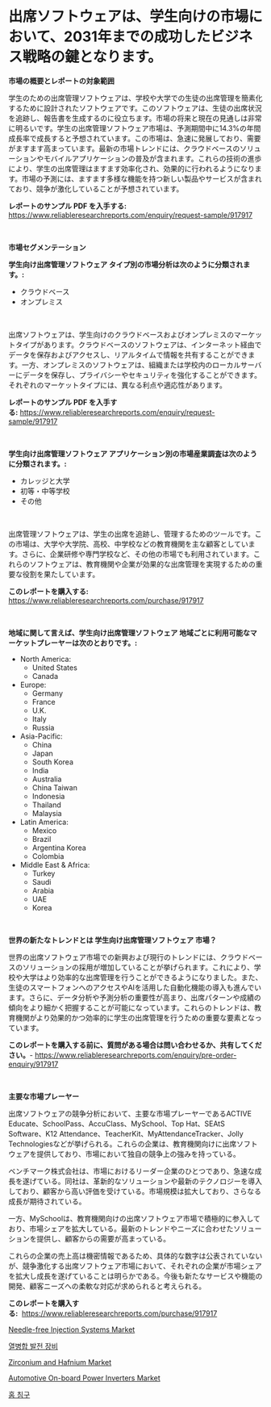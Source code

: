 <p><h1>出席ソフトウェアは、学生向けの市場において、2031年までの成功したビジネス戦略の鍵となります。</h1></p><p><strong>市場の概要とレポートの対象範囲</strong></p>
<p><p>学生のための出席管理ソフトウェアは、学校や大学での生徒の出席管理を簡素化するために設計されたソフトウェアです。このソフトウェアは、生徒の出席状況を追跡し、報告書を生成するのに役立ちます。市場の将来と現在の見通しは非常に明るいです。学生の出席管理ソフトウェア市場は、予測期間中に14.3%の年間成長率で成長すると予想されています。この市場は、急速に発展しており、需要がますます高まっています。最新の市場トレンドには、クラウドベースのソリューションやモバイルアプリケーションの普及が含まれます。これらの技術の進歩により、学生の出席管理はますます効率化され、効果的に行われるようになります。市場の予測には、ますます多様な機能を持つ新しい製品やサービスが含まれており、競争が激化していることが予想されています。</p></p>
<p><strong>レポートのサンプル PDF を入手する:</strong> <a href="https://www.reliableresearchreports.com/enquiry/request-sample/917917">https://www.reliableresearchreports.com/enquiry/request-sample/917917</a></p>
<p>&nbsp;</p>
<p><strong>市場セグメンテーション</strong></p>
<p><strong>学生向け出席管理ソフトウェア タイプ別の市場分析は次のように分類されます。:</strong></p>
<p><ul><li>クラウドベース</li><li>オンプレミス</li></ul></p>
<p>&nbsp;</p>
<p><p>出席ソフトウェアは、学生向けのクラウドベースおよびオンプレミスのマーケットタイプがあります。クラウドベースのソフトウェアは、インターネット経由でデータを保存およびアクセスし、リアルタイムで情報を共有することができます。一方、オンプレミスのソフトウェアは、組織または学校内のローカルサーバーにデータを保存し、プライバシーやセキュリティを強化することができます。それぞれのマーケットタイプには、異なる利点や適応性があります。</p></p>
<p><strong>レポートのサンプル PDF を入手する:</strong>&nbsp;<a href="https://www.reliableresearchreports.com/enquiry/request-sample/917917">https://www.reliableresearchreports.com/enquiry/request-sample/917917</a></p>
<p>&nbsp;</p>
<p><strong> 学生向け出席管理ソフトウェア アプリケーション別の市場産業調査は次のように分類されます。:</strong></p>
<p><ul><li>カレッジと大学</li><li>初等・中等学校</li><li>その他</li></ul></p>
<p>&nbsp;</p>
<p><p>出席管理ソフトウェアは、学生の出席を追跡し、管理するためのツールです。この市場は、大学や大学院、高校、中学校などの教育機関を主な顧客としています。さらに、企業研修や専門学校など、その他の市場でも利用されています。これらのソフトウェアは、教育機関や企業が効果的な出席管理を実現するための重要な役割を果たしています。</p></p>
<p><strong>このレポートを購入する:</strong>&nbsp; <a href="https://www.reliableresearchreports.com/purchase/917917">https://www.reliableresearchreports.com/purchase/917917</a></p>
<p>&nbsp;</p>
<p><strong>地域に関して言えば、学生向け出席管理ソフトウェア 地域ごとに利用可能なマーケットプレーヤーは次のとおりです。:</strong></p>
<p><ul>
    <li>
        North America:
        <ul>
            <li>United States</li>
            <li>Canada</li>
        </ul>
    </li>
    <li>
        Europe:
        <ul>
            <li>Germany</li>
            <li>France</li>
            <li>U.K.</li>
            <li>Italy</li>
            <li>Russia</li>
        </ul>
    </li>
    <li>
        Asia-Pacific:
        <ul>
            <li>China</li>
            <li>Japan</li>
            <li>South Korea</li>
            <li>India</li>
            <li>Australia</li>
            <li>China Taiwan</li>
            <li>Indonesia</li>
            <li>Thailand</li>
            <li>Malaysia</li>
        </ul>
    </li>
    <li>
        Latin America:
        <ul>
            <li>Mexico</li>
            <li>Brazil</li>
            <li>Argentina Korea</li>
            <li>Colombia</li>
        </ul>
    </li>
    <li>
        Middle East & Africa:
        <ul>
            <li>Turkey</li>
            <li>Saudi</li>
            <li>Arabia</li>
            <li>UAE</li>
            <li>Korea</li>
        </ul>
    </li>
    </ul></p>
<p>&nbsp;</p>
<p><strong>世界の新たなトレンドとは 学生向け出席管理ソフトウェア 市場？</strong></p>
<p><p>世界の出席ソフトウェア市場での新興および現行のトレンドには、クラウドベースのソリューションの採用が増加していることが挙げられます。これにより、学校や大学はより効率的な出席管理を行うことができるようになりました。また、生徒のスマートフォンへのアクセスやAIを活用した自動化機能の導入も進んでいます。さらに、データ分析や予測分析の重要性が高まり、出席パターンや成績の傾向をより細かく把握することが可能になっています。これらのトレンドは、教育機関がより効果的かつ効率的に学生の出席管理を行うための重要な要素となっています。</p></p>
<p><strong>このレポートを購入する前に、質問がある場合は問い合わせるか、共有してください。</strong>- <a href="https://www.reliableresearchreports.com/enquiry/pre-order-enquiry/917917">https://www.reliableresearchreports.com/enquiry/pre-order-enquiry/917917</a></p>
<p>&nbsp;</p>
<p><strong>主要な市場プレーヤー</strong></p>
<p><p>出席ソフトウェアの競争分析において、主要な市場プレーヤーであるACTIVE Educate、SchoolPass、AccuClass、MySchool、Top Hat、SEAtS Software、K12 Attendance、TeacherKit、MyAttendanceTracker、Jolly Technologiesなどが挙げられる。これらの企業は、教育機関向けに出席ソフトウェアを提供しており、市場において独自の競争上の強みを持っている。</p><p>ベンチマーク株式会社は、市場におけるリーダー企業のひとつであり、急速な成長を遂げている。同社は、革新的なソリューションや最新のテクノロジーを導入しており、顧客から高い評価を受けている。市場規模は拡大しており、さらなる成長が期待されている。</p><p>一方、MySchoolは、教育機関向けの出席ソフトウェア市場で積極的に参入しており、市場シェアを拡大している。最新のトレンドやニーズに合わせたソリューションを提供し、顧客からの需要が高まっている。</p><p>これらの企業の売上高は機密情報であるため、具体的な数字は公表されていないが、競争激化する出席ソフトウェア市場において、それぞれの企業が市場シェアを拡大し成長を遂げていることは明らかである。今後も新たなサービスや機能の開発、顧客ニーズへの柔軟な対応が求められると考えられる。</p></p>
<p><strong>このレポートを購入する:</strong>&nbsp;&nbsp;<a href="https://www.reliableresearchreports.com/purchase/917917">https://www.reliableresearchreports.com/purchase/917917</a></p>
<p><p><a href="https://five-trouble-98a.notion.site/Needle-free-Injection-Systems-Market-Share-Market-New-Trends-Analysis-Report-By-Type-By-Applicati-55e8e845e06b4a91b2ddbf5e495a11cc">Needle-free Injection Systems Market</a></p><p><a href="https://medium.com/@boydsmitham726/%EC%BD%94%EC%A0%9C%EB%84%88%EB%A0%88%EC%9D%B4%EC%85%98-%EC%9E%A5%EB%B9%84-%EC%8B%9C%EC%9E%A5-%EB%B6%84%EC%84%9D-%EC%84%B8%EA%B3%84-%EC%82%B0%EC%97%85-%EC%A0%84%EB%A7%9D-%EB%B0%8F-%EC%98%88%EC%B8%A1-2024%EB%85%84-2031%EB%85%84-2f25230bbe61">열병합 발전 장비</a></p><p><a href="https://view.publitas.com/reportprime-1/zirconium-and-hafnium-market-research-report-provides-critical-insights-that-can-help-shape-business-development-and-investment-strategies/">Zirconium and Hafnium Market</a></p><p><a href="https://butternut-bug-553.notion.site/Automotive-On-board-Power-Inverters-Market-A-Comprehensive-Report-of-its-Market-Share-Growth-Tren-f3662ffba6cb45ab9ae6d1241f01a774">Automotive On-board Power Inverters Market</a></p><p><a href="https://medium.com/@boydsmitham726/%EA%B0%80%EC%A0%95%EC%9A%A9-%EC%B9%A8%EB%8C%80-%EC%8B%9C%EC%9E%A5-%EC%8B%9C%EC%9E%A5-cagr-%EC%8B%9C%EC%9E%A5-%EB%8F%99%ED%96%A5-%EB%B0%8F-%EC%84%B1%EC%9E%A5-%EC%A0%84%EB%9E%B5%EC%97%90-%EB%8C%80%ED%95%9C-%ED%86%B5%EC%B0%B0%EB%A0%A5-0db73c20fb39">홈 침구</a></p></p>